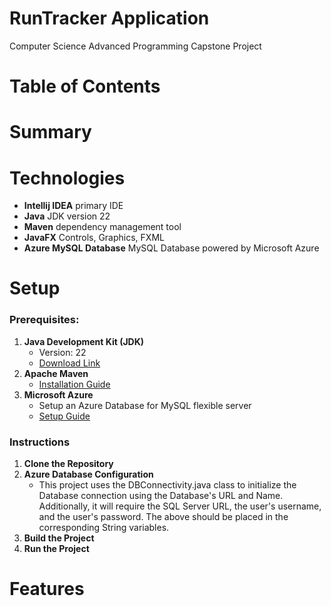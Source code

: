 # RunTracker Application
Computer Science Advanced Programming Capstone Project
# Table of Contents
# Summary
# Technologies
* **Intellij IDEA** primary IDE
* **Java** JDK version 22
* **Maven** dependency management tool
* **JavaFX** Controls, Graphics, FXML
* **Azure MySQL Database** MySQL Database powered by Microsoft Azure

# Setup
### Prerequisites:

1. **Java Development Kit (JDK)**
    * Version: 22
    * [Download Link](https://www.oracle.com/java/technologies/javase/jdk22-archive-downloads.html)
2. **Apache Maven**
    * [Installation Guide](https://maven.apache.org/install.html)
3. **Microsoft Azure**
    * Setup an Azure Database for MySQL flexible server
    * [Setup Guide](https://azure.microsoft.com/en-us/products/azure-sql/database/?ef_id=_k_CjwKCAiA3ZC6BhBaEiwAeqfvyvBEYfdidY8eK6Cr7DplhG778BkQ3fTP16mBgVt8aVEbjmNoibR0ExoCd2cQAvD_BwE_k_&OCID=AIDcmm5edswduu_SEM__k_CjwKCAiA3ZC6BhBaEiwAeqfvyvBEYfdidY8eK6Cr7DplhG778BkQ3fTP16mBgVt8aVEbjmNoibR0ExoCd2cQAvD_BwE_k_&gad_source=1&gclid=CjwKCAiA3ZC6BhBaEiwAeqfvyvBEYfdidY8eK6Cr7DplhG778BkQ3fTP16mBgVt8aVEbjmNoibR0ExoCd2cQAvD_BwE)
### Instructions

1. **Clone the Repository**
2. **Azure Database Configuration**
   * This project uses the DBConnectivity.java class to initialize the Database connection using the Database's URL and Name. Additionally, it will require the SQL Server URL, the user's username, and the user's password. The above should be placed in the corresponding String variables.
3. **Build the Project**
4. **Run the Project**
# Features
